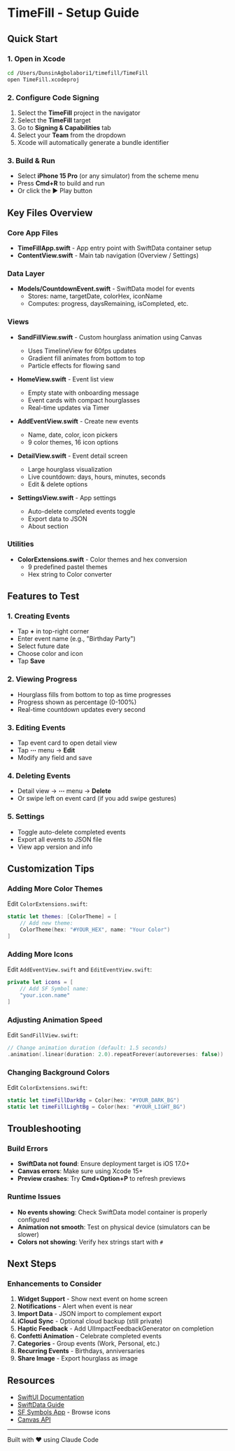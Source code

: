 # TimeFill - Setup Guide

## Quick Start

### 1. Open in Xcode
```bash
cd /Users/DunsinAgbolabori1/timefill/TimeFill
open TimeFill.xcodeproj
```

### 2. Configure Code Signing
1. Select the **TimeFill** project in the navigator
2. Select the **TimeFill** target
3. Go to **Signing & Capabilities** tab
4. Select your **Team** from the dropdown
5. Xcode will automatically generate a bundle identifier

### 3. Build & Run
- Select **iPhone 15 Pro** (or any simulator) from the scheme menu
- Press **Cmd+R** to build and run
- Or click the ▶️ Play button

## Key Files Overview

### Core App Files
- **TimeFillApp.swift** - App entry point with SwiftData container setup
- **ContentView.swift** - Main tab navigation (Overview / Settings)

### Data Layer
- **Models/CountdownEvent.swift** - SwiftData model for events
  - Stores: name, targetDate, colorHex, iconName
  - Computes: progress, daysRemaining, isCompleted, etc.

### Views
- **SandFillView.swift** - Custom hourglass animation using Canvas
  - Uses TimelineView for 60fps updates
  - Gradient fill animates from bottom to top
  - Particle effects for flowing sand

- **HomeView.swift** - Event list view
  - Empty state with onboarding message
  - Event cards with compact hourglasses
  - Real-time updates via Timer

- **AddEventView.swift** - Create new events
  - Name, date, color, icon pickers
  - 9 color themes, 16 icon options

- **DetailView.swift** - Event detail screen
  - Large hourglass visualization
  - Live countdown: days, hours, minutes, seconds
  - Edit & delete options

- **SettingsView.swift** - App settings
  - Auto-delete completed events toggle
  - Export data to JSON
  - About section

### Utilities
- **ColorExtensions.swift** - Color themes and hex conversion
  - 9 predefined pastel themes
  - Hex string to Color converter

## Features to Test

### 1. Creating Events
- Tap **+** in top-right corner
- Enter event name (e.g., "Birthday Party")
- Select future date
- Choose color and icon
- Tap **Save**

### 2. Viewing Progress
- Hourglass fills from bottom to top as time progresses
- Progress shown as percentage (0-100%)
- Real-time countdown updates every second

### 3. Editing Events
- Tap event card to open detail view
- Tap **⋯** menu → **Edit**
- Modify any field and save

### 4. Deleting Events
- Detail view → **⋯** menu → **Delete**
- Or swipe left on event card (if you add swipe gestures)

### 5. Settings
- Toggle auto-delete completed events
- Export all events to JSON file
- View app version and info

## Customization Tips

### Adding More Color Themes
Edit `ColorExtensions.swift`:
```swift
static let themes: [ColorTheme] = [
    // Add new theme:
    ColorTheme(hex: "#YOUR_HEX", name: "Your Color")
]
```

### Adding More Icons
Edit `AddEventView.swift` and `EditEventView.swift`:
```swift
private let icons = [
    // Add SF Symbol name:
    "your.icon.name"
]
```

### Adjusting Animation Speed
Edit `SandFillView.swift`:
```swift
// Change animation duration (default: 1.5 seconds)
.animation(.linear(duration: 2.0).repeatForever(autoreverses: false))
```

### Changing Background Colors
Edit `ColorExtensions.swift`:
```swift
static let timeFillDarkBg = Color(hex: "#YOUR_DARK_BG")
static let timeFillLightBg = Color(hex: "#YOUR_LIGHT_BG")
```

## Troubleshooting

### Build Errors
- **SwiftData not found**: Ensure deployment target is iOS 17.0+
- **Canvas errors**: Make sure using Xcode 15+
- **Preview crashes**: Try **Cmd+Option+P** to refresh previews

### Runtime Issues
- **No events showing**: Check SwiftData model container is properly configured
- **Animation not smooth**: Test on physical device (simulators can be slower)
- **Colors not showing**: Verify hex strings start with `#`

## Next Steps

### Enhancements to Consider
1. **Widget Support** - Show next event on home screen
2. **Notifications** - Alert when event is near
3. **Import Data** - JSON import to complement export
4. **iCloud Sync** - Optional cloud backup (still private)
5. **Haptic Feedback** - Add UIImpactFeedbackGenerator on completion
6. **Confetti Animation** - Celebrate completed events
7. **Categories** - Group events (Work, Personal, etc.)
8. **Recurring Events** - Birthdays, anniversaries
9. **Share Image** - Export hourglass as image

## Resources

- [SwiftUI Documentation](https://developer.apple.com/documentation/swiftui)
- [SwiftData Guide](https://developer.apple.com/documentation/swiftdata)
- [SF Symbols App](https://developer.apple.com/sf-symbols/) - Browse icons
- [Canvas API](https://developer.apple.com/documentation/swiftui/canvas)

---

Built with ❤️ using Claude Code
